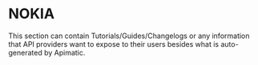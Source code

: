 # NOKIA

This section can contain Tutorials/Guides/Changelogs or any information that API providers want to expose to their users besides what is auto-generated by Apimatic.

